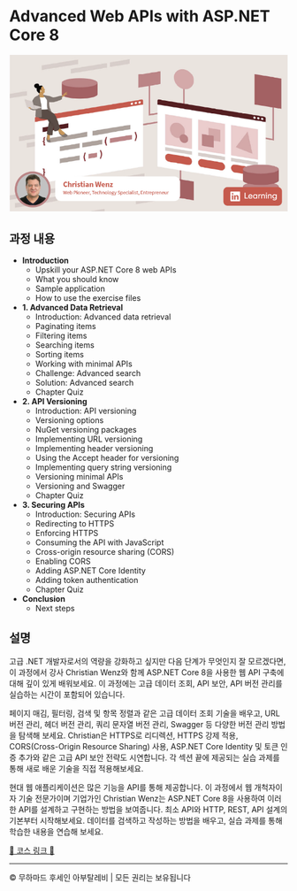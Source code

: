 <!-- ©©©©©©©©©©©©©©©©©©©©©©©© All Rights Are Reserved By Muhammad Husain Abootalebi ©©©©©©©©©©©©©©©©©©©©©©©©©©©©©©©©©© -->

# Advanced Web APIs with ASP.NET Core 8

![Advanced Web APIs with ASP.NET Core 8](../../assets/Courses/Course%20Covers/3%20-%203%20-%20Advanced%20Web%20APIs%20with%20ASP.NET%20Core%208.png)

## 과정 내용

- **Introduction**
  - Upskill your ASP.NET Core 8 web APIs
  - What you should know
  - Sample application
  - How to use the exercise files
- **1. Advanced Data Retrieval**
  - Introduction: Advanced data retrieval
  - Paginating items
  - Filtering items
  - Searching items
  - Sorting items
  - Working with minimal APIs
  - Challenge: Advanced search
  - Solution: Advanced search
  - Chapter Quiz
- **2. API Versioning**
  - Introduction: API versioning
  - Versioning options
  - NuGet versioning packages
  - Implementing URL versioning
  - Implementing header versioning
  - Using the Accept header for versioning
  - Implementing query string versioning
  - Versioning minimal APIs
  - Versioning and Swagger
  - Chapter Quiz
- **3. Securing APIs**
  - Introduction: Securing APIs
  - Redirecting to HTTPS
  - Enforcing HTTPS
  - Consuming the API with JavaScript
  - Cross-origin resource sharing (CORS)
  - Enabling CORS
  - Adding ASP.NET Core Identity
  - Adding token authentication
  - Chapter Quiz
- **Conclusion**
  - Next steps

## 설명

고급 .NET 개발자로서의 역량을 강화하고 싶지만 다음 단계가 무엇인지 잘 모르겠다면, 이 과정에서 강사 Christian Wenz와 함께 ASP.NET Core 8을 사용한 웹 API 구축에 대해 깊이 있게 배워보세요. 이 과정에는 고급 데이터 조회, API 보안, API 버전 관리를 실습하는 시간이 포함되어 있습니다.

페이지 매김, 필터링, 검색 및 항목 정렬과 같은 고급 데이터 조회 기술을 배우고, URL 버전 관리, 헤더 버전 관리, 쿼리 문자열 버전 관리, Swagger 등 다양한 버전 관리 방법을 탐색해 보세요. Christian은 HTTPS로 리디렉션, HTTPS 강제 적용, CORS(Cross-Origin Resource Sharing) 사용, ASP.NET Core Identity 및 토큰 인증 추가와 같은 고급 API 보안 전략도 시연합니다. 각 섹션 끝에 제공되는 실습 과제를 통해 새로 배운 기술을 직접 적용해보세요.

현대 웹 애플리케이션은 많은 기능을 API를 통해 제공합니다. 이 과정에서 웹 개척자이자 기술 전문가이며 기업가인 Christian Wenz는 ASP.NET Core 8을 사용하여 이러한 API를 설계하고 구현하는 방법을 보여줍니다. 최소 API와 HTTP, REST, API 설계의 기본부터 시작해보세요. 데이터를 검색하고 작성하는 방법을 배우고, 실습 과제를 통해 학습한 내용을 연습해 보세요.

[🔗 코스 링크 🔗](https://www.linkedin.com/learning/advanced-web-apis-with-asp-dot-net-core-8 "Linkedin")

---

© 무하마드 후세인 아부탈레비 | 모든 권리는 보유됩니다

<!-- ©©©©©©©©©©©©©©©©©©©©©©©© All Rights Are Reserved By Muhammad Husain Abootalebi ©©©©©©©©©©©©©©©©©©©©©©©©©©©©©©©©©© -->
